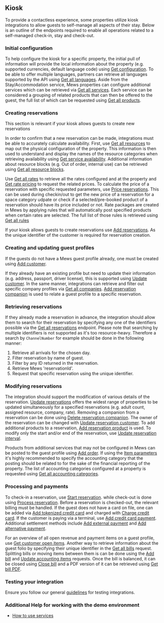 ## Kiosk

To provide a contactless experience, some properties utilize kiosk integrations to allow guests to self-manage all aspects of their stay. Below is an outline of the endpoints required to enable all operations related to a self-managed check-in, stay and check-out.

### Initial configuration

To help configure the kiosk for a specific property, the initial pull of information will provide the local information about the property (e.g. supported currencies, default language code) using [Get configuration](../operations/configuration.md#get-configuration). To be able to offer multiple languages, partners can retrieve all languages supported by the API using [Get all languages](../operations/languages.md#get-all-languages). Aside from the Stay/Accommodation service, Mews properties can configure additional services which can be retrieved via [Get all services](../operations/services.md#get-all-services). Each service can be considered a grouping of related products that can then be offered to the guest, the full list of which can be requested using [Get all products](../operations/products.md#get-all-products).

### Creating reservations

This section is relevant if your kiosk allows guests to create new reservations

In order to confirm that a new reservation can be made, integrations must be able to accurately calculate availability. First, use [Get all resources](../operations/resources.md#get-all-resources) to map out the physical configuration of the property. This information is then used to understand and display the names of the resource categories when retrieving availability using [Get service availability](../operations/services.md#get-service-availability). Additional information about resource blocks (e.g. Out of order, internal use) can be retrieved using [Get all resource blocks](../operations/resourceblocks.md#get-all-resource-blocks). 

Use [Get all rates](../operations/rates.md#get-all-rates) to retrieve all the rates configured and at the property and [Get rate pricing](../operations/rates.md#get-rate-pricing) to request the related prices. To calculate the price of a reservation with specific requested parameters, use [Price reservations](../operations/reservations.md#price-reservations). This can be used during checkin/out to get the new price of a reservation for a space category udpate or check if a selected/pre-booked product of a reservation should have its price included or not. Rate packages are created in Mews by applying rules that will automatically post specified products when certain rates are selected. The full list of those rules is retrieved using [Get all rules](../operations/rules.md#get-all-rules)

If your kiosk allows guests to create reservations use [Add reservations](../operations/reservations.md#add-reservations). As the unique identifier of the customer is required for reservation creation.

### Creating and updating guest profiles

If the guests do not have a Mews guest profile already, one must be created using [Add customer](../operations/customers.md#add-customer). 

If they already have an existing profile but need to update their information (e.g. address, passport, driver license), this is supported using [Update customer](../operations/customers.md#update-customer). In the same manner, integrations can retrieve and filter out specific company profiles via [Get all companies](../operations/companies.md#get-all-companies). [Add reservation companion](../operations/reservations.md#add-reservation-companion) is used to relate a guest profile to a specific reservation.

### Retrieving reservations

If they already made a reservation in advance, the integration should allow them to search for their reservation by specifying any one of the identifiers possible via the [Get all reservations](../operations/reservations.md#get-all-reservations-ver-2023-06-06) endpoint. Please note that searching by multiple identifiers is not supported as it's too resource-heavy. Therefore a search by `ChannelNumber` for example should be done in the following manner:

1. Retrieve all arrivals for the chosen day.
2. Filter reservation by name of guest.
3. Filter by any ID returned in the reservation.
4. Retrieve Mews 'reservationId'.
5. Request that specific reservation using the unique identifier.

### Modifying reservations

The integration should support the modification of various details of the reservation. [Update reservations](../operations/reservations.md#update-reservations) offers the widest range of properties to be updated simultaneously for a specified reservations (e.g. adult count, assigned resource, company, rate). Removing a companion from a reservation can be done using [Delete reservation companion](../operations/reservations.md#delete-reservation-companion). The owner of the reservation can be changed with [Update reservation customer](../operations/reservations.md#update-reservation-customer). To add additional products to a reservation, [Add reservation product](../operations/reservations.md#add-reservation-product) is used. To modify only the start and/or end of the reservation, use [Update reservation interval](../operations/reservations.md#update-reservation-interval).

Products from additional services that may not be configured in Mews can be posted to the guest profile using [Add order](../operations/orders.md#add-order). If using the [Item parameters](../operations/orders.md#item-parameters) it's highly recommended to specify the accounting category that the posting should be related to for the sake of the financial reporting of the property. The list of accounting categories configured at a property is requested using [Get all accounting categories](../operations/accountingcategories.md#get-all-accounting-categories).

### Processing and payments

To check-in a reservation, use [Start reservation](../operations/reservations.md#start-reservation). while check-out is done using [Process reservation](../operations/reservations.md#process-reservation). Before a reservation is checked-out, the relevant billing must be handled. If the guest does not have a card on file, one can be added via [Add tokenized credit card](../operations/creditcards.md#add-tokenized-credit-card) and charged with [Charge credit card](../operations/creditcards.md#charge-credit-card). If the customer is paying via a terminal, use [Add credit card payment](../operations/payments.md#add-credit-card-payment). Additional settlement methods include [Add external payment](../operations/payments.md#add-external-payment) and [Add alternative payment](../operations/payments.md#add-alternative-payment).

For an overview of all open revenue and payment items on a guest profile, use [Get customer open items](../operations/customers.md#get-customers-open-items). Another way to retrieve information about the guest folio by specifying their unique identifier in the [Get all bills](../operations/bills.md#get-all-bills) request. Splitting bills or moving items between them is can be done using the [Add bill](../operations/bills.md#add-bill) and [Update accounting items](../operations/accountingitems.md#update-accounting-items) requests. Once the bill is balanced, it can be closed using [Close bill](../operations/bills.md#close-bill) and a PDF version of it can be retrieved using [Get bill PDF](../operations/bills.md#close-bill).

### Testing your integration

Ensure you follow our general [guidelines](../guidelines) for testing integrations.

### Additional Help for working with the demo environment

- [How to use services](https://help.mews.com/s/article/understanding-services?language=en_US)
